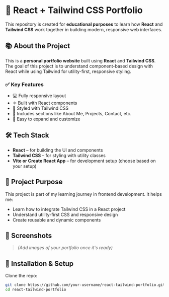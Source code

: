 # 🚀 React + Tailwind CSS Portfolio

This repository is created for **educational purposes** to learn how **React** and **Tailwind CSS** work together in building modern, responsive web interfaces.

## 📚 About the Project

This is a **personal portfolio website** built using **React** and **Tailwind CSS**. The goal of this project is to understand component-based design with React while using Tailwind for utility-first, responsive styling.

### ✅ Key Features
- 💻 Fully responsive layout
- ⚛️ Built with React components
- 🎨 Styled with Tailwind CSS
- 📄 Includes sections like About Me, Projects, Contact, etc.
- 🔄 Easy to expand and customize

## 🛠️ Tech Stack

- **React** – for building the UI and components
- **Tailwind CSS** – for styling with utility classes
- **Vite or Create React App** – for development setup (choose based on your setup)

## 🚧 Project Purpose

This project is part of my learning journey in frontend development. It helps me:
- Learn how to integrate Tailwind CSS in a React project
- Understand utility-first CSS and responsive design
- Create reusable and dynamic components

## 📸 Screenshots

> *(Add images of your portfolio once it's ready)*

## 🔧 Installation & Setup

Clone the repo:

```bash
git clone https://github.com/your-username/react-tailwind-portfolio.git
cd react-tailwind-portfolio
